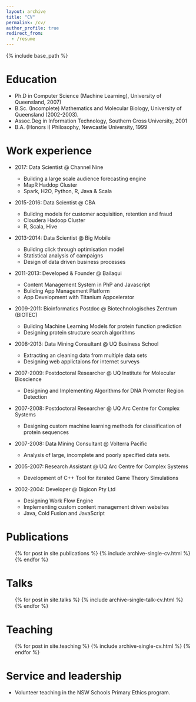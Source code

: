 ```yaml
---
layout: archive
title: "CV"
permalink: /cv/
author_profile: true
redirect_from:
  - /resume
---
```


{% include base_path %}

Education
======
* Ph.D in Computer Science (Machine Learning), University of Queensland, 2007)
* B.Sc. (Incomplete) Mathematics and Molecular Biology, University of Queensland (2002-2003).
* Assoc.Deg in Information Technology, Southern Cross University, 2001
* B.A. (Honors I) Philosophy, Newcastle University, 1999

Work experience
======
* 2017: Data Scientist @ Channel Nine
  * Building a large scale audience forecasting engine
  * MapR Haddop Cluster 
  * Spark, H2O, Python, R, Java & Scala

* 2015-2016: Data Scientist @ CBA 
  * Building models for customer acquisition, retention and fraud
  * Cloudera Hadoop Cluster
  * R, Scala, Hive
  

* 2013-2014: Data Scientist @ Big Mobile 
  * Building click through optimisation model
  * Statistical analysis of campaigns
  * Design of data driven business processes

* 2011-2013: Developed & Founder @ Bailaqui
  * Content Management System in PhP and Javascript
  * Building App Management Platform
  * App Development with Titanium Appcelerator

* 2009-2011: Bioinformatics Postdoc @ Biotechnologisches Zentrum (BIOTEC)
  * Building Machine Learning Models for protein function prediction
  * Designing protein structure search algorithms

* 2008-2013: Data Mining Consultant @ UQ Business School
  * Extracting an cleaning data from multiple data sets
  * Designing web applictaions for internet surveys
 
* 2007-2009: Postdoctoral Researcher @ UQ Institute for Molecular Bioscience
  * Designing and Implementing Algorithms for DNA Promoter Region Detection
 
* 2007-2008: Postdoctoral Researcher @ UQ Arc Centre for Complex Systems 
  * Designing custom machine learning methods for classification of protein sequences

* 2007-2008: Data Mining Consultant @ Volterra Pacific
  * Analysis of large, incomplete and poorly specified data sets.

* 2005-2007: Research Assistant @ UQ Arc Centre for Complex Systems
  * Development of C++ Tool for iterated Game Theory Simulations

* 2002-2004: Developer @ Digicon Pty Ltd
  * Designing Work Flow Engine 
  * Implementing custom content management driven websites
  * Java, Cold Fusion and JavaScript


Publications
======
  <ul>{% for post in site.publications %}
    {% include archive-single-cv.html %}
  {% endfor %}</ul>
  
Talks
======
  <ul>{% for post in site.talks %}
    {% include archive-single-talk-cv.html %}
  {% endfor %}</ul>
  
Teaching
======
  <ul>{% for post in site.teaching %}
    {% include archive-single-cv.html %}
  {% endfor %}</ul>
  
Service and leadership
======
* Volunteer teaching in the NSW Schools Primary Ethics program.

